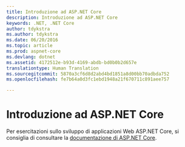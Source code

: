 ```yaml
---
title: Introduzione ad ASP.NET Core
description: Introduzione ad ASP.NET Core
keywords: .NET, .NET Core
author: tdykstra
ms.author: tdykstra
ms.date: 06/20/2016
ms.topic: article
ms.prod: aspnet-core
ms.devlang: dotnet
ms.assetid: 4172512e-b93d-4169-abdb-bd0b0b2d657e
translationtype: Human Translation
ms.sourcegitcommit: 5870a3cf6d8d2abd4bd1851a8d00bb70adbda752
ms.openlocfilehash: fe7b64a0d3fc1ebd1948a21f670711c891aee757

---
```


# <a name="getting-started-with-aspnet-core"></a>Introduzione ad ASP.NET Core    
    
Per esercitazioni sullo sviluppo di applicazioni Web ASP.NET Core, si consiglia di consultare la [documentazione di ASP.NET Core](https://docs.asp.net).


<!--HONumber=Nov16_HO3-->


